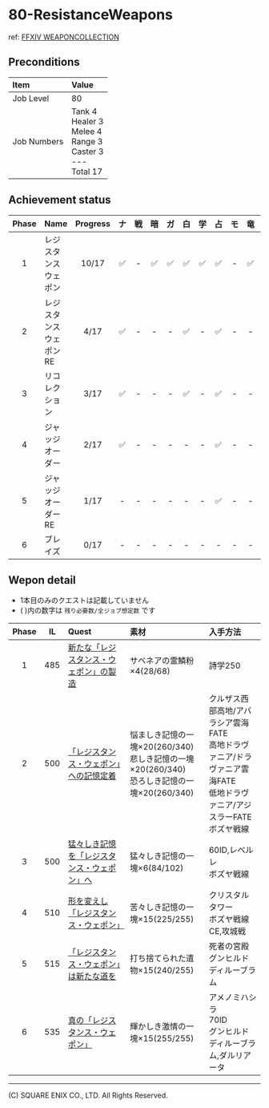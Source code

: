 # 80-ResistanceWeapons

ref: [FFXIV WEAPONCOLLECTION](https://weapon.ffxivcollection.com/where/rw/)

## Preconditions

| Item | Value |
| :--- | :--- |
| Job Level | 80 |
| Job Numbers | Tank 4<br />Healer 3<br />Melee 4<br />Range 3<br />Caster 3<br />---<br />Total 17 |

## Achievement status

| Phase | Name | Progress | ナ | 戦 | 暗 | ガ | 白 | 学 | 占 | モ | 竜 | 忍 | 侍 | 詩 | 機 | 踊 | 黒 | 召 | 赤 |
| :---: | :--- | :---: | :---: | :---: | :---: | :---: | :---: | :---: | :---: | :---: | :---: | :---: | :---: | :---: | :---: | :---: | :---: | :---: | :---: |
| 1 | レジスタンスウェポン | 10/17 | ✅ | - | ✅ | ✅ | ✅ | ✅ | ✅ | - | ✅ | - | ✅ | - | ✅ | - | - | - | ✅ |
| 2 | レジスタンスウェポンRE | 4/17 | ✅ | - | - | - | ✅ | - | ✅ | - | - | - | - | - | - | - | - | - | ✅ |
| 3 | リコレクション | 3/17 | ✅ | - | - | - | ✅ | - | ✅ | - | - | - | - | - | - | - | - | - | - |
| 4 | ジャッジオーダー | 2/17 | ✅ | - | - | - | - | - | ✅ | - | - | - | - | - | - | - | - | - | - | 
| 5 | ジャッジオーダーRE | 1/17 | - | - | - | - | - | - | ✅ | - | - | - | - | - | - | - | - | - | - | 
| 6 | ブレイズ | 0/17 | - | - | - | - | - | - | - | - | - | - | - | - | - | - | - | - | - | 

## Wepon detail

- 1本目のみのクエストは記載していません
- ( )内の数字は `残り必要数/全ジョブ想定数` です

| Phase | IL | Quest | 素材 | 入手方法 |
| :---: | :---: | :--- | :--- | :--- |
| 1 | 485 | <a href="https://jp.finalfantasyxiv.com/lodestone/playguide/db/quest/4bd506e3dcb/" class="eorzeadb_link">新たな「レジスタンス・ウェポン」の製造</a> | サベネアの霊鱗粉×4(28/68) | 詩学250 | 
| 2 | 500 | <a href="https://jp.finalfantasyxiv.com/lodestone/playguide/db/quest/9673c789ba9/" class="eorzeadb_link">「レジスタンス・ウェポン」への記憶定着</a> | 悩ましき記憶の一塊×20(260/340)<br />悲しき記憶の一塊×20(260/340)<br />恐ろしき記憶の一塊×20(260/340) | クルザス西部高地/アバラシア雲海FATE<br />高地ドラヴァニア/ドラヴァニア雲海FATE<br />低地ドラヴァニア/アジスラーFATE<br />ボズヤ戦線 | 
| 3 | 500 | <a href="https://jp.finalfantasyxiv.com/lodestone/playguide/db/quest/f267d4d0aac/" class="eorzeadb_link">猛々しき記憶を「レジスタンス・ウェポン」へ</a> | 猛々しき記憶の一塊×6(84/102) | 60ID,レベルレ<br />ボズヤ戦線 | 
| 4 | 510 | <a href="https://jp.finalfantasyxiv.com/lodestone/playguide/db/quest/39fc3e4a86a/" class="eorzeadb_link">形を変えし「レジスタンス・ウェポン」</a> | 苦々しき記憶の一塊×15(225/255) | クリスタルタワー<br />ボズヤ戦線CE,攻城戦 | 
| 5 | 515 | <a href="https://jp.finalfantasyxiv.com/lodestone/playguide/db/quest/f49e076d1e1/" class="eorzeadb_link">「レジスタンス・ウェポン」は新たな道を</a> | 打ち捨てられた遺物×15(240/255) | 死者の宮殿<br />グンヒルドディルーブラム |
| 6 | 535 | <a href="https://jp.finalfantasyxiv.com/lodestone/playguide/db/quest/a0f4270b30f/" class="eorzeadb_link">真の「レジスタンス・ウェポン」</a> | 輝かしき激情の一塊×15(255/255) | アメノミハシラ<br />70ID<br />グンヒルドディルーブラム,ダルリアータ | 

---
(C) SQUARE ENIX CO., LTD. All Rights Reserved.

<script src="https://img.finalfantasyxiv.com/lds/pc/global/js/eorzeadb/loader.js?v2"></script>